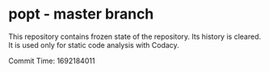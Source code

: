 # popt - master branch

This repository contains frozen state of the repository.
Its history is cleared. It is used only for static code
analysis with Codacy.

Commit Time: 1692184011